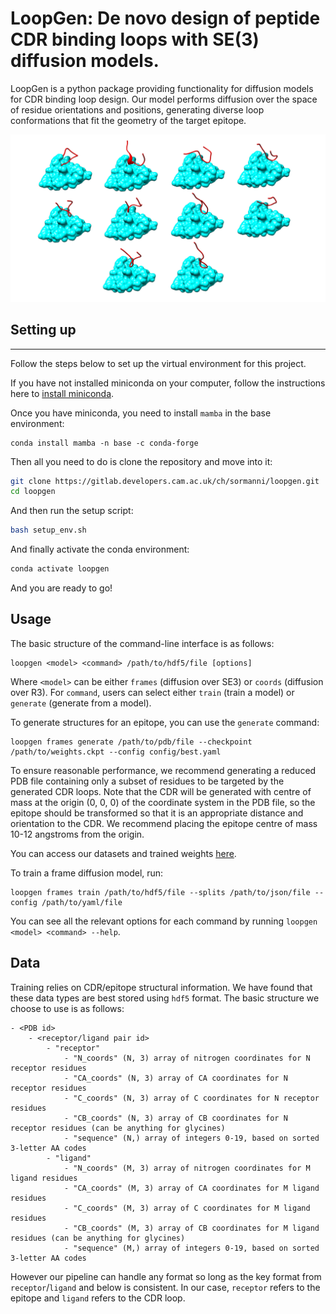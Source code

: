 # LoopGen: De novo design of peptide CDR binding loops with SE(3) diffusion models.

LoopGen is a python package providing functionality for diffusion models for CDR binding loop design. 
Our model performs diffusion over the space of residue orientations and positions, generating 
diverse loop conformations that fit the geometry of the target epitope.

![figure](figures/3ulu_ensemble.png)

## Setting up

---

Follow the steps below to set up the virtual environment for this project.

If you have not installed miniconda on your computer, follow the instructions here to 
[install miniconda](https://conda.io/projects/conda/en/latest/user-guide/install/index.html).

Once you have miniconda, you need to install `mamba` in the base environment:

```
conda install mamba -n base -c conda-forge
```

Then all you need to do is clone the repository and move into it:

```bash
git clone https://gitlab.developers.cam.ac.uk/ch/sormanni/loopgen.git
cd loopgen
```

And then run the setup script:
```bash
bash setup_env.sh
```

And finally activate the conda environment:

```bash
conda activate loopgen
```

And you are ready to go!

## Usage

The basic structure of the command-line interface is as follows:

```
loopgen <model> <command> /path/to/hdf5/file [options]
```

Where `<model>` can be either `frames` (diffusion over SE3) or `coords` (diffusion over R3). 
For `command`, users can select either `train` (train a model) or `generate` (generate from a model).

To generate structures for an epitope, you can use the `generate` command:

```
loopgen frames generate /path/to/pdb/file --checkpoint /path/to/weights.ckpt --config config/best.yaml
```

To ensure reasonable performance, we recommend generating a reduced PDB file containing only a subset of residues 
to be targeted by the generated CDR loops. Note that the CDR will be generated with centre of mass at the 
origin (0, 0, 0) of the coordinate system in the PDB file, so the epitope should be transformed so that it 
is an appropriate distance and orientation to the CDR. We recommend placing the epitope centre of mass 10-12 
angstroms from the origin.

You can access our datasets and trained weights [here](https://drive.google.com/drive/folders/1cxJV5MnMBTl8VjqkfIo4EsRCSDLHWh1B?usp=drive_link).

To train a frame diffusion model, run:

```
loopgen frames train /path/to/hdf5/file --splits /path/to/json/file --config /path/to/yaml/file 
```

You can see all the relevant options for each command by running `loopgen <model> <command> --help`.



## Data

Training relies on CDR/epitope structural information. We have found that 
these data types are best stored using `hdf5` format. The basic structure we choose 
to use is as follows:

```
- <PDB id>
    - <receptor/ligand pair id>
        - "receptor"
            - "N_coords" (N, 3) array of nitrogen coordinates for N receptor residues
            - "CA_coords" (N, 3) array of CA coordinates for N receptor residues
            - "C_coords" (N, 3) array of C coordinates for N receptor residues
            - "CB_coords" (N, 3) array of CB coordinates for N receptor residues (can be anything for glycines)
            - "sequence" (N,) array of integers 0-19, based on sorted 3-letter AA codes
        - "ligand"
            - "N_coords" (M, 3) array of nitrogen coordinates for M ligand residues
            - "CA_coords" (M, 3) array of CA coordinates for M ligand residues
            - "C_coords" (M, 3) array of C coordinates for M ligand residues
            - "CB_coords" (M, 3) array of CB coordinates for M ligand residues (can be anything for glycines)
            - "sequence" (M,) array of integers 0-19, based on sorted 3-letter AA codes
```

However our pipeline can handle any format so long as the key format
from `receptor`/`ligand` and below is consistent. In our case, `receptor` refers to the 
epitope and `ligand` refers to the CDR loop.


